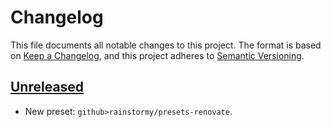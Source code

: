 # Changelog

This file documents all notable changes to this project. The format is based
on [Keep a Changelog](https://keepachangelog.com/en/1.1.0), and this project
adheres to [Semantic Versioning](https://semver.org/spec/v2.0.0.html).

## [Unreleased]
- New preset: `github>rainstormy/presets-renovate`.

[unreleased]: https://github.com/rainstormy/presets-renovate
